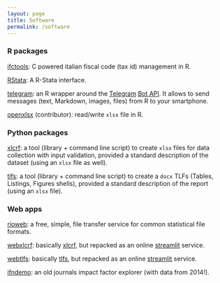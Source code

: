 ```yaml
---
layout: page
title: Software
permalink: /software
---
```


### R packages

[ifctools](https://CRAN.R-project.org/package=ifctools): C powered
italian fiscal code (tax id) management in R.

[RStata](https://CRAN.R-project.org/package=RStata): A R-Stata interface.

[telegram](https://CRAN.R-project.org/package=telegram): an R wrapper
around the [Telegram](http://telegram.org/) [Bot
API](http://core.telegram.org/bots/api). It allows to send messages
(text, Markdown, images, files) from R to your smartphone.

[openxlsx](https://CRAN.R-project.org/package=openxlsx) (contributor):
read/write `xlsx` file in R.

### Python packages

[xlcrf](https://pypi.org/project/xlcrf/): a tool (library + command
line script) to create `xlsx` files for data collection with input
validation, provided a standard description of the dataset (using an
`xlsx` file as well).

[tlfs](https://pypi.org/project/tlfs/): a tool (library + command line
script) to create a `docx` TLFs (Tables, Listings, Figures shells),
provided a standard description of the report (using an `xlsx` file).


### Web apps

[rioweb](https://gallery.shinyapps.io/rioweb): a free, simple, file
transfer service for common statistical file formats. 

[webxlcrf](https://webxlcrf.streamlit.app):
basically [xlcrf](https://pypi.org/project/xlcrf/), but repacked as an
online [streamlit](https://streamlit.io) service.

<!-- [protgen](https://protgen.streamlit.app): quickie with clinical studies -->
<!-- protocol (templates) generation. -->

[webtlfs](https://webtlfs.streamlit.app): basically
[tlfs](https://pypi.org/project/tlfs/), but repacked as an online
[streamlit](https://streamlit.io) service.

[ifndemo](https://lbraglia.shinyapps.io/ifndemo): an old journals
 impact factor explorer (with data from 2014!).
